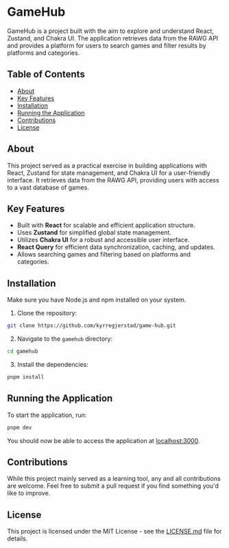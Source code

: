 # GameHub

GameHub is a project built with the aim to explore and understand React, Zustand, and Chakra UI. The application retrieves data from the RAWG API and provides a platform for users to search games and filter results by platforms and categories.

## Table of Contents

- [About](#about)
- [Key Features](#key-features)
- [Installation](#installation)
- [Running the Application](#running-the-application)
- [Contributions](#contributions)
- [License](#license)

## About

This project served as a practical exercise in building applications with React, Zustand for state management, and Chakra UI for a user-friendly interface. It retrieves data from the RAWG API, providing users with access to a vast database of games.

## Key Features

- Built with **React** for scalable and efficient application structure.
- Uses **Zustand** for simplified global state management.
- Utilizes **Chakra UI** for a robust and accessible user interface.
- **React Query** for efficient data synchronization, caching, and updates.
- Allows searching games and filtering based on platforms and categories.

## Installation

Make sure you have Node.js and npm installed on your system. 

1. Clone the repository:
```bash
git clone https://github.com/kyrregjerstad/game-hub.git
```
2. Navigate to the `gamehub` directory:
```bash
cd gamehub
```
3. Install the dependencies:
```bash
pnpm install
```

## Running the Application

To start the application, run:

```bash
pnpm dev
```

You should now be able to access the application at [localhost:3000](http://localhost:3000).

## Contributions

While this project mainly served as a learning tool, any and all contributions are welcome. Feel free to submit a pull request if you find something you'd like to improve.

## License

This project is licensed under the MIT License - see the [LICENSE.md](LICENSE.md) file for details.
